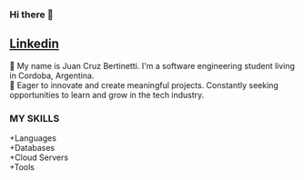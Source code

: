 ### Hi there 👋

<a href="https://www.linkedin.com/in/juan-cruz-bertinetti-6372141ba/">Linkedin</a>
-----------------------------------------------------------------------------------------------------
🌱 My name is Juan Cruz Bertinetti. I'm a software engineering student living in Cordoba, Argentina.
<br>
🚀 Eager to innovate and create meaningful projects. Constantly seeking opportunities to learn and grow in the tech industry.

### MY SKILLS

  +Languages
  <br>
  +Databases
[ <img href="https://img.shields.io/badge/MySQL-005C84?style=for-the-badge&logo=mysql&logoColor=white"></img>
](https://img.shields.io/badge/MySQL-005C84?style=for-the-badge&logo=mysql&logoColor=white)  <br>
  +Cloud Servers
  <br>
  +Tools
